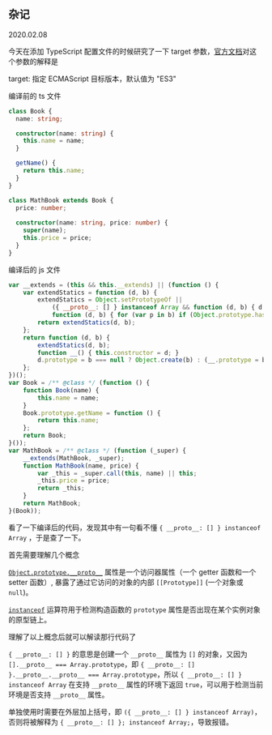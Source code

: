 ## 杂记

2020.02.08

今天在添加 TypeScript 配置文件的时候研究了一下 target 参数，[官方文档](https://www.tslang.cn/docs/handbook/compiler-options.html)对这个参数的解释是

target: 指定 ECMAScript 目标版本，默认值为 "ES3"

编译前的 ts 文件

```typescript
class Book {
  name: string;

  constructor(name: string) {
    this.name = name;
  }

  getName() {
    return this.name;
  }
}

class MathBook extends Book {
  price: number;
  
  constructor(name: string, price: number) {
    super(name);
    this.price = price;
  }
}
```

编译后的 js 文件

```javascript
var __extends = (this && this.__extends) || (function () {
    var extendStatics = function (d, b) {
        extendStatics = Object.setPrototypeOf ||
            ({ __proto__: [] } instanceof Array && function (d, b) { d.__proto__ = b; }) ||
            function (d, b) { for (var p in b) if (Object.prototype.hasOwnProperty.call(b, p)) d[p] = b[p]; };
        return extendStatics(d, b);
    };
    return function (d, b) {
        extendStatics(d, b);
        function __() { this.constructor = d; }
        d.prototype = b === null ? Object.create(b) : (__.prototype = b.prototype, new __());
    };
})();
var Book = /** @class */ (function () {
    function Book(name) {
        this.name = name;
    }
    Book.prototype.getName = function () {
        return this.name;
    };
    return Book;
}());
var MathBook = /** @class */ (function (_super) {
    __extends(MathBook, _super);
    function MathBook(name, price) {
        var _this = _super.call(this, name) || this;
        _this.price = price;
        return _this;
    }
    return MathBook;
}(Book));
```

看了一下编译后的代码，发现其中有一句看不懂 `{ __proto__: [] } instanceof Array` ，于是查了一下。

首先需要理解几个概念

[`Object.prototype.__proto__`](https://developer.mozilla.org/zh-CN/docs/Web/JavaScript/Reference/Global_Objects/Object/proto) 属性是一个访问器属性（一个 getter 函数和一个 setter 函数）, 暴露了通过它访问的对象的内部 `[[Prototype]]` (一个对象或 `null`)。

[`instanceof`](https://developer.mozilla.org/zh-CN/docs/Web/JavaScript/Reference/Operators/instanceof) 运算符用于检测构造函数的 `prototype` 属性是否出现在某个实例对象的原型链上。

理解了以上概念后就可以解读那行代码了

`{ __proto__: [] }` 的意思是创建一个 `__proto__` 属性为 `[]` 的对象，又因为 `[].__proto__ === Array.prototype`，即 `{ __proto__: [] }.__proto__.__proto__ === Array.prototype`，所以 `{ __proto__: [] } instanceof Array` 在支持 `__proto__` 属性的环境下返回 `true`，可以用于检测当前环境是否支持 `__proto__` 属性。

单独使用时需要在外层加上括号，即 `({ __proto__: [] } instanceof Array)`，否则将被解释为 `{ __proto__: [] }; instanceof Array;`，导致报错。